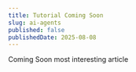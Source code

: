 ```yaml
---
title: Tutorial Coming Soon
slug: ai-agents
published: false
publishedDate: 2025-08-08
---
```


Coming Soon most interesting article